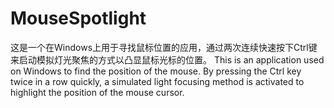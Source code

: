 # MouseSpotlight
这是一个在Windows上用于寻找鼠标位置的应用，通过两次连续快速按下Ctrl键来启动模拟灯光聚焦的方式以凸显鼠标光标的位置。
This is an application used on Windows to find the position of the mouse. By pressing the Ctrl key twice in a row quickly, a simulated light focusing method is activated to highlight the position of the mouse cursor.
